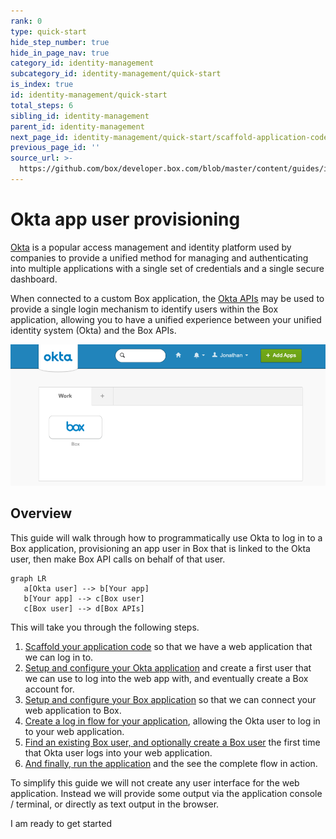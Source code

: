 ```yaml
---
rank: 0
type: quick-start
hide_step_number: true
hide_in_page_nav: true
category_id: identity-management
subcategory_id: identity-management/quick-start
is_index: true
id: identity-management/quick-start
total_steps: 6
sibling_id: identity-management
parent_id: identity-management
next_page_id: identity-management/quick-start/scaffold-application-code
previous_page_id: ''
source_url: >-
  https://github.com/box/developer.box.com/blob/master/content/guides/identity-management/quick-start/0-index.md
---
```


# Okta app user provisioning

[Okta][okta] is a popular access management and identity platform used by
companies to provide a unified method for managing and authenticating into
multiple applications with a single set of credentials and a single secure
dashboard.

When connected to a custom Box application, the [Okta APIs][okta-dev] may be
used to provide a single login mechanism to identify users within the Box
application, allowing you to have a unified experience between your unified
identity system (Okta) and the Box APIs.

<ImageFrame noborder center shadow>

![Okta Dashboard](./img/okta-dashboard.png)

</ImageFrame>

## Overview

This guide will walk through how to programmatically use Okta to
log in to a Box application, provisioning an app user in Box that is linked to
the Okta user, then make Box API calls on behalf of that user.

```mermaid;height=100px,width=500px
graph LR
   a[Okta user] --> b[Your app]
   b[Your app] --> c[Box user]
   c[Box user] --> d[Box APIs]
```

This will take you through the following steps.

1. [Scaffold your application code][step1] so that
we have a web application that we can log in to.
1. [Setup and configure your Okta application][step2] and create
a first user that we can use to log into the web app with, and eventually
create a Box account for.
1. [Setup and configure your Box application][step3] so that we
can connect your web application to Box.
1. [Create a log in flow for your application][step4],
allowing the Okta user to log in to your web application.
1. [Find an existing Box user, and optionally create a Box user][step5] the
first time that Okta user logs into your web application.
1. [And finally, run the application][step6] and the see
the complete flow in action.

<Message warning>

To simplify this guide we will not create any user interface for the web
application. Instead we will provide some output via the application console /
terminal, or directly as text output in the browser.

</Message>

<Next>

I am ready to get started

</Next>

[okta]: https://www.okta.com/
[okta-dev]: https://developer.okta.com/
[step1]: g://identity-management/quick-start/scaffold-application-code/
[step2]: g://identity-management/quick-start/configure-okta/
[step3]: g://identity-management/quick-start/configure-box/
[step4]: g://identity-management/quick-start/logging-into-app/
[step5]: g://identity-management/quick-start/find-or-create-box-users/
[step6]: g://identity-management/quick-start/run-the-app/
